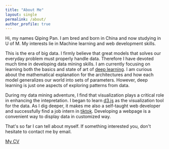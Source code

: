 ```yaml
---
title: "About Me"
layout: single
permalink: /about/
author_profile: true
---
```


Hi, my names Qiping Pan. I am bred and born in China and now studying in U of M. My interests lie in Machine learning and web development skills. 

This is the era of big data. I firmly believe that great models that solves our everyday problem must properly handle data. Therefore I have devoted much time in developing data mining skills. I am currently focusing on learning both the basics and state of art of [deep learning](https://panqiping.gitbook.io/deep-learning-bible-note/). I am curious about the mathematical explanation for the architectures and how each model generalizes our world into sets of parameters. However, deep learning is just one aspects of exploring patterns from data.

During my data mining adventure, I find that visualization plays a critical role in enhancing the intepretation. I began to learn [d3.js](https://d3js.org/) as the visualization tool for the data. As I dig deeper, it makes me also a self-taught web developer and successfully find a job intern in [tiktok](https://www.tiktok.com/). Developing a webpage is a convenient way to display data in customized way.

That's so far I can tell about myself. If something interested you, don't hesitate to contact me by email.

<a href="/assets/CV_2021-09-06.pdf" target="_blank"> My CV </a>